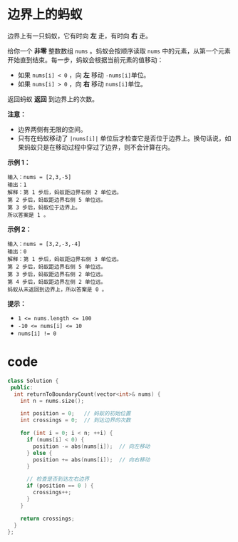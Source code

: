 # 边界上的蚂蚁

边界上有一只蚂蚁，它有时向 **左** 走，有时向 **右** 走。

给你一个 **非零** 整数数组 `nums` 。蚂蚁会按顺序读取 `nums` 中的元素，从第一个元素开始直到结束。每一步，蚂蚁会根据当前元素的值移动：

- 如果 `nums[i] < 0` ，向 **左** 移动 `-nums[i]`单位。
- 如果 `nums[i] > 0` ，向 **右** 移动 `nums[i]`单位。

返回蚂蚁 **返回** 到边界上的次数。

**注意：**

- 边界两侧有无限的空间。
- 只有在蚂蚁移动了 `|nums[i]|` 单位后才检查它是否位于边界上。换句话说，如果蚂蚁只是在移动过程中穿过了边界，则不会计算在内。

 

**示例 1：**

```
输入：nums = [2,3,-5]
输出：1
解释：第 1 步后，蚂蚁距边界右侧 2 单位远。
第 2 步后，蚂蚁距边界右侧 5 单位远。
第 3 步后，蚂蚁位于边界上。
所以答案是 1 。
```

**示例 2：**

```
输入：nums = [3,2,-3,-4]
输出：0
解释：第 1 步后，蚂蚁距边界右侧 3 单位远。
第 2 步后，蚂蚁距边界右侧 5 单位远。
第 3 步后，蚂蚁距边界右侧 2 单位远。
第 4 步后，蚂蚁距边界左侧 2 单位远。
蚂蚁从未返回到边界上，所以答案是 0 。
```

 

**提示：**

- `1 <= nums.length <= 100`
- `-10 <= nums[i] <= 10`
- `nums[i] != 0`

# code

```cpp
class Solution {
 public:
  int returnToBoundaryCount(vector<int>& nums) {
    int n = nums.size();

    int position = 0;   // 蚂蚁的初始位置
    int crossings = 0;  // 到达边界的次数

    for (int i = 0; i < n; ++i) {
      if (nums[i] < 0) {
        position -= abs(nums[i]);  // 向左移动
      } else {
        position += abs(nums[i]);  // 向右移动
      }

      // 检查是否到达左右边界
      if (position == 0 ) {
        crossings++;
      }
    }

    return crossings;
  }
};
```

